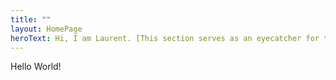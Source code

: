 ```yaml
---
title: ""
layout: HomePage
heroText: Hi, I am Laurent. [This section serves as an eyecatcher for the landingpage. You can write something you want the visitor to know, like something about you and what what the showcase of your website is.]
---
```


Hello World!